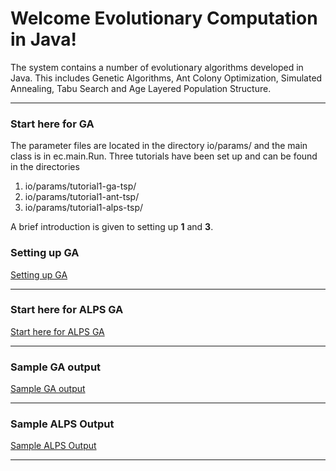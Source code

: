 Welcome Evolutionary Computation in Java!
================
The system contains a number of evolutionary algorithms developed in Java. This includes Genetic Algorithms, Ant Colony Optimization, Simulated Annealing, Tabu Search and Age Layered Population Structure.

____

### Start here for GA
The parameter files are located in the directory  io/params/ and the main class is in ec.main.Run.
Three tutorials have been set up and can be found in the directories

1. io/params/tutorial1-ga-tsp/ 
2. io/params/tutorial1-ant-tsp/ 
3. io/params/tutorial1-alps-tsp/ 

A brief introduction is given to setting up **1** and **3**.

### Setting up GA
[Setting up GA](https://github.com/aawuley/evolutionary-computation/wiki/Setting-Up-GA)

____


### Start here for ALPS GA
[Start here for ALPS GA](https://github.com/aawuley/evolutionary-computation/wiki/ALPS-Configuration)

____


### Sample GA output
[Sample GA output](https://github.com/aawuley/evolutionary-computation/wiki/Sample-GA-Output)

____



### Sample ALPS Output
[Sample ALPS Output](https://github.com/aawuley/evolutionary-computation/wiki/Sample-ALPS-Output)

____
